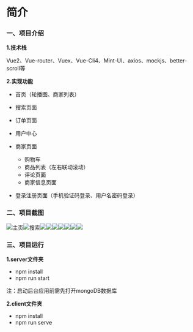 # 简介

### 一、项目介绍

**1.技术栈**

Vue2、Vue-router、Vuex、Vue-Cli4、Mint-UI、axios、mockjs、better-scroll等

**2.实现功能**

* 首页（轮播图、商家列表）
* 搜索页面
* 订单页面
* 用户中心
* 商家页面
  * 购物车
  * 商品列表（左右联动滚动）
  * 评论页面
  * 商家信息页面

* 登录注册页面（手机验证码登录、用户名密码登录）

### 二、项目截图

![主页](./images/home.png)![搜索](./images/search.png)![](./images/order.png)![](./images/profile.png)![](./images/login_phone.png)![](./images/login_pwd.png)![](./images/shop_menu.png)![](./images/shop_comment.png)![](./images/shop_info.png)

### 三、项目运行

**1.server文件夹**

* npm install
* npm run start

注：启动后台应用前需先打开mongoDB数据库

**2.client文件夹**

* npm install
* npm run serve